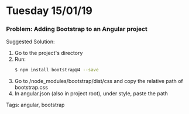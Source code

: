 # Tuesday 15/01/19

### Problem: Adding Bootstrap to an Angular project
Suggested Solution:
1. Go to the project's directory
2. Run:
    ```sh
    $ npm install bootstrap@4 --save
    ```
3. Go to <project-root>/node_modules/bootstrap/dist/css and copy the relative path of bootstrap.css
4. In angular.json (also in project root), under style, paste the path

Tags: angular, bootstrap
